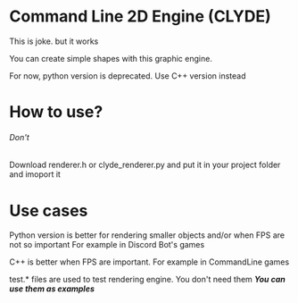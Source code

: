 # Command Line 2D Engine (CLYDE)

This is joke. but it works

You can create simple shapes with this graphic engine.

For now, python version is deprecated. Use C++ version instead
# How to use?
###### Don't
Download renderer.h or clyde_renderer.py and put it in your project folder and imoport it




# Use cases
Python version is better for rendering smaller objects and/or when FPS are not so important
For example in Discord Bot's games

C++ is better when FPS are important.
For example in CommandLine games




test.* files are used to test rendering engine. You don't need them
***You can use them as examples***